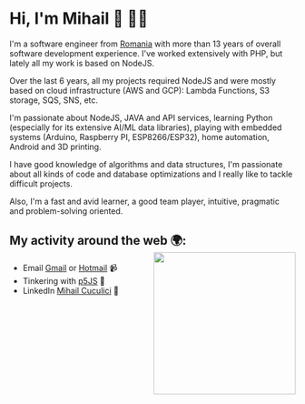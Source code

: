 # Hi, I'm Mihail 👋 👨‍💻


I'm a software engineer from [Romania](https://en.wikipedia.org/wiki/Romania) with more than 13 years of overall software development experience. I've worked extensively with PHP, but lately all my work is based on NodeJS.

Over the last 6 years, all my projects required NodeJS and were mostly based on cloud infrastructure (AWS and GCP): Lambda Functions, S3 storage, SQS, SNS, etc.

I'm passionate about NodeJS, JAVA and API services, learning Python (especially for its extensive AI/ML data libraries), playing with embedded systems (Arduino, Raspberry PI, ESP8266/ESP32), home automation, Android and 3D printing.

I have good knowledge of algorithms and data structures, I'm passionate about all kinds of code and database optimizations and I really like to tackle difficult projects.

Also, I'm a fast and avid learner, a good team player, intuitive, pragmatic and problem-solving oriented.

## My activity around the web 🌍: <img align='right' src='https://user-images.githubusercontent.com/5713670/87202985-820dcb80-c2b6-11ea-9f56-7ec461c497c3.gif' width='250"'>
- Email <a href="mailto:mihai.cuculici@gmail.com">Gmail</a> or <a href="mailto:mihai.cuculici@hotmail.com">Hotmail</a> 📹
- Tinkering with <a href="https://editor.p5js.org/mihaicux/sketches"> p5JS</a> 🏓
- LinkedIn <a href="https://www.linkedin.com/in/mihail-cuculici-905a9065/">Mihail Cuculici</a> 💼
